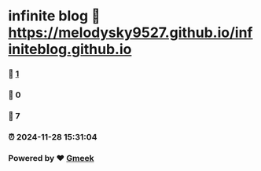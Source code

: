# infinite blog :link: https://melodysky9527.github.io/infiniteblog.github.io 
### :page_facing_up: [1](https://melodysky9527.github.io/infiniteblog.github.io/tag.html) 
### :speech_balloon: 0 
### :hibiscus: 7 
### :alarm_clock: 2024-11-28 15:31:04 
### Powered by :heart: [Gmeek](https://github.com/Meekdai/Gmeek)
